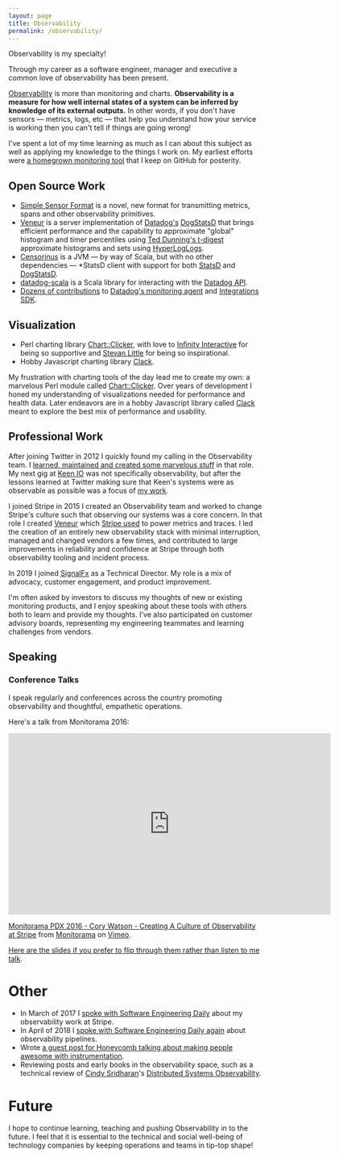```yaml
---
layout: page
title: Observability
permalink: /observability/
---
```


Observability is my specialty!

Through my career as a software engineer, manager and executive a common love of observability has been present.

[Observability](https://en.wikipedia.org/wiki/Observability) is more than monitoring and charts. **Observability is a measure for how well internal states of a system can be inferred by knowledge of its external outputs.** In other words, if you don't have sensors — metrics, logs, etc — that help you understand how your service is working then you can't tell if things are going wrong!

I've spent a lot of my time learning as much as I can about this subject as well as applying my knowledge to the things I work on. My earliest efforts were [a homegrown monitoring tool](http://onemogin.com/observability/tech/let-the-rithm-move-you.html) that I keep on GitHub for posterity.

## Open Source Work

* [Simple Sensor Format](https://github.com/stripe/veneur/tree/master/ssf) is a novel, new format for transmitting metrics, spans and other observability primitives.
* [Veneur](https://github.com/stripe/veneur) is a server implementation of [Datadog's](https://datadoghq.com) [DogStatsD](http://docs.datadoghq.com/guides/dogstatsd/) that brings efficient performance and the capability to approximate "global" histogram and timer percentiles using [Ted Dunning's t-digest](https://github.com/tdunning/t-digest) approximate histograms and sets using [HyperLogLogs](https://en.wikipedia.org/wiki/HyperLogLog).
* [Censorinus](https://github.com/gphat/censorinus) is a JVM — by way of Scala, but with no other dependencies — \*StatsD client with support for both [StatsD](https://github.com/etsy/statsd) and [DogStatsD](http://docs.datadoghq.com/guides/dogstatsd/).
* [datadog-scala](https://github.com/gphat/datadog-scala) is a Scala library for interacting with the [Datadog API](http://docs.datadoghq.com/api/).
* [Dozens of contributions](https://github.com/datadog/dd-agent/pulls?utf8=✓&q=is%3Apr%20author%3Agphat) to [Datadog's monitoring agent](https://github.com/datadog/dd-agent) and [Integrations SDK](https://github.com/DataDog/integrations-core).

## Visualization

* Perl charting library [Chart::Clicker](http://onemogin.com/chart-clicker/), with love to [Infinity Interactive](http://iinteractive.com) for being so supportive and [Stevan Little](https://twitter.com/stevanlittle) for being so inspirational.
* Hobby Javascript charting library [Clack](http://onemogin.com/clack/).

My frustration with charting tools of the day lead me to create my own: a marvelous Perl module called [Chart::Clicker](http://onemogin.com/chart-clicker/). Over years of development I honed my understanding of visualizations needed for performance and health data. Later endeavors are in a hobby Javascript library called [Clack](http://onemogin.com/clack/) meant to explore the best mix of performance and usability.

## Professional Work

After joining Twitter in 2012 I quickly found my calling in the Observability team. I [learned, maintained and created some marvelous stuff](https://blog.twitter.com/2013/observability-at-twitter) in that role. My next gig at [Keen IO](https://keen.io) was not specifically observability, but after the lessons learned at Twitter making sure that Keen's systems were as observable as possible was a focus of [my work](https://blog.keen.io/post-mortem-the-one-where-we-accidentally-ddosed-ourselves-d26fe43f5be5).

I joined Stripe in 2015 I created an Observability team and worked to change Stripe's culture such that observing our systems was a core concern. In that role I created [Veneur](https://github.com/stripe/veneur) which [Stripe used](https://stripe.com/blog/introducing-veneur-high-performance-and-global-aggregation-for-datadog) to power metrics and traces. I led the creation of an entirely new observability stack with minimal interruption, managed and changed vendors a few times, and contributed to large improvements in reliability and confidence at Stripe through both observability tooling and incident process.

In 2019 I joined [SignalFx](https://www.signalfx.com) as a Technical Director. My role is a mix of advocacy, customer engagement, and product improvement.

I'm often asked by investors to discuss my thoughts of new or existing monitoring products, and I enjoy speaking about these tools with others both to learn and provide my thoughts. I've also participated on customer advisory boards, representing my engineering teammates and learning challenges from vendors.

## Speaking

### Conference Talks

I speak regularly and conferences across the country promoting observability and thoughtful, empathetic operations.

Here's a talk from Monitorama 2016:

<iframe src="https://player.vimeo.com/video/173610034?portrait=0" width="640" height="360" frameborder="0" webkitallowfullscreen mozallowfullscreen allowfullscreen></iframe>
<p><a href="https://vimeo.com/173610034">Monitorama PDX 2016 - Cory Watson - Creating A Culture of Observability at Stripe</a> from <a href="https://vimeo.com/monitorama">Monitorama</a> on <a href="https://vimeo.com">Vimeo</a>.</p>

[Here are the slides if you prefer to flip through them rather than listen to me talk](http://www.slideshare.net/CoryWatson8/building-a-culture-of-observability-at-stripe).

# Other

* In March of 2017 I [spoke with Software Engineering Daily](https://softwareengineeringdaily.com/2017/03/15/stripe-observability-with-cory-watson/) about my observability work at Stripe.
* In April of 2018 I [spoke with Software Engineering Daily again](https://softwareengineeringdaily.com/2018/04/23/stripe-observability-pipeline-with-cory-watson/) about observability pipelines.
* Wrote [a guest post for Honeycomb talking about making people awesome with instrumentation](https://honeycomb.io/blog/2017/01/instrumentation-is-about-making-people-awesome/).
* Reviewing posts and early books in the observability space, such as a technical review of [Cindy Sridharan](https://medium.com/@copyconstruct)'s [Distributed Systems Observability](http://distributed-systems-observability-ebook.humio.com).

# Future

I hope to continue learning, teaching and pushing Observability in to the future. I feel that it is essential to the technical and social well-being of technology companies by keeping operations and teams in tip-top shape!
